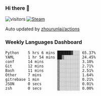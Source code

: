 ### Hi there 👋

![visitors](https://visitor-badge.glitch.me/badge?page_id=zhourunlai)
[![Steam](https://img.shields.io/badge/dynamic/json?label=Steam&query=%24.data.totalSubs&url=https%3A%2F%2Fapi.spencerwoo.com%2Fsubstats%2F%3Fsource%3DsteamGames%26queryKey%3D76561198285156854&suffix=%20Games&logo=steam&labelColor=134375&color=0b1a37&longCache=true)](http://steamcommunity.com/profiles/76561198285156854)

Auto updated by <a href="https://github.com/zhourunlai/zhourunlai/actions" target="_blank">zhourunlai/actions</a>

### Weekly Languages Dashboard

<!--PART:wakatime-->
```text
Python    5 hrs 6 mins ██████▓░░░ 65.37%
YAML      1 hr 54 mins ██▒░░░░░░░ 24.45%
conf      14 mins      ▒░░░░░░░░░ 3.10%
Git       12 mins      ▒░░░░░░░░░ 2.71%
Bash      11 mins      ▒░░░░░░░░░ 2.51%
Other     7 mins       ▒░░░░░░░░░ 1.64%
gitrebase 1 min        ▒░░░░░░░░░ 0.21%
JSON      0 secs       ▒░░░░░░░░░ 0.01%
zsh       0 secs       ▒░░░░░░░░░ 0.00%
```
<!--PART:wakatime-->
